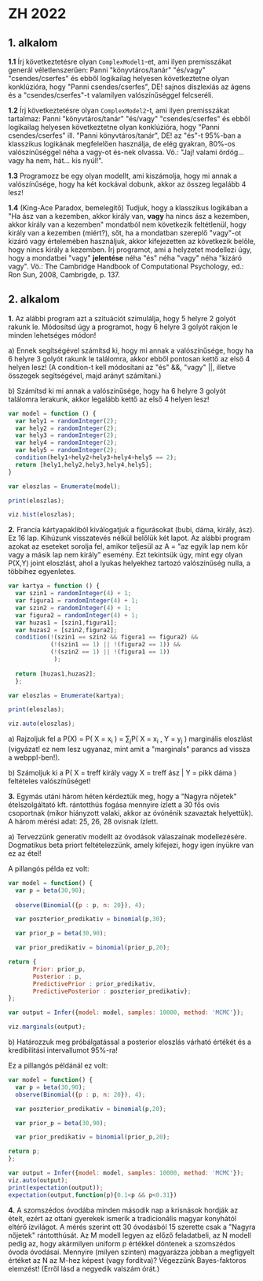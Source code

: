 # ZH 2022

## 1. alkalom

**1.1** Írj következtetésre olyan ````ComplexModel1````-et, ami ilyen premisszákat generál véletlenszerűen: Panni "könyvtáros/tanár" "és/vagy" "csendes/cserfes" és ebből logikailag helyesen következtetne olyan konklúzióra, hogy "Panni csendes/cserfes", DE! sajnos diszlexiás az ágens és a "csendes/cserfes"-t valamilyen valószínűséggel felcseréli.

**1.2** Írj következtetésre olyan ````ComplexModel2````-t, ami ilyen premisszákat tartalmaz: Panni "könyvtáros/tanár" "és/vagy" "csendes/cserfes" és ebből logikailag helyesen következtetne olyan konklúzióra, hogy "Panni csendes/cserfes" ill. "Panni könyvtáros/tanár", DE! az "és"-t 95%-ban a klasszikus logikának megfelelően használja, de elég gyakran, 80%-os valószínűséggel néha a vagy-ot és-nek olvassa. Vö.: "Jaj! valami ördög... vagy ha nem, hát... kis nyúl!".

**1.3** Programozz be egy olyan modellt, ami kiszámolja, hogy mi annak a valószínűsége, hogy ha két kockával dobunk, akkor az összeg legalább 4 lesz!

**1.4** (King-Ace Paradox, bemelegítő) Tudjuk, hogy a klasszikus logikában a "Ha ász van a kezemben, akkor király van, **vagy** ha nincs ász a kezemben, akkor király van a kezemben" mondatból nem következik feltétlenül, hogy király van a kezemben (miért?), sőt, ha a mondatban szereplő "vagy"-ot kizáró vagy értelemében használjuk, akkor kifejezetten az következik belőle, hogy nincs király a kezemben. Írj programot, ami a helyzetet modellezi úgy, hogy a mondatbei "vagy" **jelentése** néha "és" néha "vagy" néha "kizáró vagy". Vö.: The Cambridge Handbook of Computational Psychology, ed.: Ron Sun, 2008, Cambrigde, p. 137.

## 2. alkalom







 



**1.** Az alábbi program azt a szituációt szimulálja, hogy 5 helyre 2 golyót rakunk le. Módosítsd úgy a programot, hogy 6 helyre 3 golyót rakjon le minden lehetséges módon!

a) Ennek segítségével számítsd ki, hogy mi annak a valószínűsége, hogy ha 6 helyre 3 golyót rakunk le találomra, akkor ebből pontosan kettő az első 4 helyen lesz! (A condition-t kell módosítani az "és" &&, "vagy" ||, illetve összegek segítségével, majd arányt számítani.)

b) Számítsd ki mi annak a valószínűsége, hogy ha 6 helyre 3 golyót találomra lerakunk, akkor legalább kettő az első 4 helyen lesz!

````javascript
var model = function () {
  var hely1 = randomInteger(2);
  var hely2 = randomInteger(2);
  var hely3 = randomInteger(2);
  var hely4 = randomInteger(2);
  var hely5 = randomInteger(2);
  condition(hely1+hely2+hely3+hely4+hely5 == 2);
  return [hely1,hely2,hely3,hely4,hely5];
}

var eloszlas = Enumerate(model);

print(eloszlas);

viz.hist(eloszlas);
````

**2.** Francia kártyapakliból kiválogatjuk a figurásokat (bubi, dáma, király, ász). Ez 16 lap. Kihúzunk visszatevés nélkül belőlük két lapot. Az alábbi program azokat az eseteket sorolja fel, amikor teljesül az A = "az egyik lap nem kőr vagy a másik lap nem király" esemény. Ezt tekintsük úgy, mint egy olyan P(X,Y) joint eloszlást, ahol a lyukas helyekhez tartozó valószínűség nulla, a többihez egyenletes.

````javascript
var kartya = function () {
  var szin1 = randomInteger(4) + 1;
  var figura1 = randomInteger(4) + 1;
  var szin2 = randomInteger(4) + 1;
  var figura2 = randomInteger(4) + 1;
  var huzas1 = [szin1,figura1];
  var huzas2 = [szin2,figura2];
  condition(!(szin1 == szin2 && figura1 == figura2) && 
            (!(szin1 == 1) || !(figura2 == 1)) &&
            (!(szin2 == 1) || !(figura1 == 1))
             );
           
  return [huzas1,huzas2];
  };

var eloszlas = Enumerate(kartya);

print(eloszlas);

viz.auto(eloszlas);
````

a) Rajzoljuk fel a P(X) = P( X = x<sub>i</sub> ) = ∑<sub>j</sub>P( X = x<sub>i</sub> , Y = y<sub>j</sub> ) marginális eloszlást (vigyázat! ez nem lesz ugyanaz, mint amit a "marginals" parancs ad vissza a webppl-ben!).

b) Számoljuk ki a P( X = treff király vagy X = treff ász | Y = pikk dáma ) feltételes valószínűséget!

**3.** Egymás utáni három héten kérdeztük meg, hogy a "Nagyra nőjetek" ételszolgáltató kft. rántotthús fogása mennyire ízlett a 30 fős ovis csoportnak (mikor hiányzott valaki, akkor az óvónénik szavaztak helyettük). A három mérési adat: 25, 26, 28 ovisnak ízlett. 

a) Tervezzünk generatív modellt az óvodások válaszainak modellezésére. Dogmatikus beta priort feltételezzünk, amely kifejezi, hogy igen ínyükre van ez az étel! 

A pillangós példa ez volt:

````javascript
var model = function() {  
  var p = beta(30,90);
  
  observe(Binomial({p : p, n: 20}), 4);

  var poszterior_predikativ = binomial(p,30);

  var prior_p = beta(30,90);

  var prior_predikativ = binomial(prior_p,20);

return {
       Prior: prior_p, 
       Posterior : p,
       PredictivePrior : prior_predikativ,
       PredictivePosterior : poszterior_predikativ};
};

var output = Infer({model: model, samples: 10000, method: 'MCMC'});

viz.marginals(output);
````

b) Határozzuk meg próbálgatással a posterior eloszlás várható értékét és a kredibilitási intervallumot 95%-ra!

Ez a pillangós példánál ez volt:

````javascript
var model = function() {  
  var p = beta(30,90);
  observe(Binomial({p : p, n: 20}), 4);

  var poszterior_predikativ = binomial(p,20);

  var prior_p = beta(30,90);

  var prior_predikativ = binomial(prior_p,20);

return p;
};

var output = Infer({model: model, samples: 10000, method: 'MCMC'});
viz.auto(output);
print(expectation(output));
expectation(output,function(p){0.1<p && p<0.31})
````

**4.** A szomszédos óvodába minden második nap a krisnások hordják az ételt, ezért az ottani gyerekek ismerik a tradicionális magyar konyhától eltérő ízvilágot. A mérés szerint ott 30 óvodásból 15 szerette csak a "Nagyra nőjetek" rántotthúsát. Az M modell legyen az előző feladatbeli, az N modell pedig az, hogy akármilyen uniform p értékkel döntenek a szomszédos óvoda óvodásai. Mennyire (milyen szinten) magyarázza jobban a megfigyelt értéket az N az M-hez képest (vagy fordítva)? Végezzünk Bayes-faktoros elemzést! (Erről lásd a negyedik valszám órát.)
